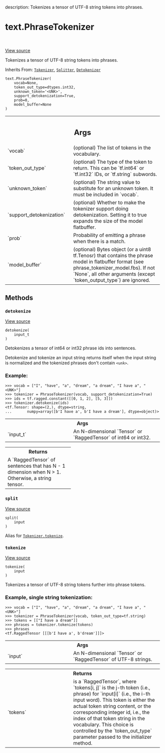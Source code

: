 description: Tokenizes a tensor of UTF-8 string tokens into phrases.

<div itemscope itemtype="http://developers.google.com/ReferenceObject">
<meta itemprop="name" content="text.PhraseTokenizer" />
<meta itemprop="path" content="Stable" />
<meta itemprop="property" content="__init__"/>
<meta itemprop="property" content="detokenize"/>
<meta itemprop="property" content="split"/>
<meta itemprop="property" content="tokenize"/>
</div>

# text.PhraseTokenizer

<!-- Insert buttons and diff -->

<table class="tfo-notebook-buttons tfo-api nocontent" align="left">

</table>

<a target="_blank" class="external" href="https://github.com/tensorflow/text/tree/master/tensorflow_text/python/ops/phrase_tokenizer.py">View
source</a>

Tokenizes a tensor of UTF-8 string tokens into phrases.

Inherits From: [`Tokenizer`](../text/Tokenizer.md),
[`Splitter`](../text/Splitter.md), [`Detokenizer`](../text/Detokenizer.md)

<pre class="devsite-click-to-copy prettyprint lang-py tfo-signature-link">
<code>text.PhraseTokenizer(
    vocab=None,
    token_out_type=dtypes.int32,
    unknown_token=&#x27;&lt;UNK&gt;&#x27;,
    support_detokenization=True,
    prob=0,
    model_buffer=None
)
</code></pre>

<!-- Placeholder for "Used in" -->
<!-- Tabular view -->

 <table class="responsive fixed orange">
<colgroup><col width="214px"><col></colgroup>
<tr><th colspan="2"><h2 class="add-link">Args</h2></th></tr>

<tr>
<td>
`vocab`<a id="vocab"></a>
</td>
<td>
(optional) The list of tokens in the vocabulary.
</td>
</tr><tr>
<td>
`token_out_type`<a id="token_out_type"></a>
</td>
<td>
(optional) The type of the token to return. This can be
`tf.int64` or `tf.int32` IDs, or `tf.string` subwords.
</td>
</tr><tr>
<td>
`unknown_token`<a id="unknown_token"></a>
</td>
<td>
(optional) The string value to substitute for an unknown
token. It must be included in `vocab`.
</td>
</tr><tr>
<td>
`support_detokenization`<a id="support_detokenization"></a>
</td>
<td>
(optional) Whether to make the tokenizer support
doing detokenization. Setting it to true expands the size of the model
flatbuffer.
</td>
</tr><tr>
<td>
`prob`<a id="prob"></a>
</td>
<td>
Probability of emitting a phrase when there is a match.
</td>
</tr><tr>
<td>
`model_buffer`<a id="model_buffer"></a>
</td>
<td>
(optional) Bytes object (or a uint8 tf.Tenosr) that contains
the phrase model in flatbuffer format (see phrase_tokenizer_model.fbs).
If not `None`, all other arguments (except `token_output_type`) are
ignored.
</td>
</tr>
</table>

## Methods

<h3 id="detokenize"><code>detokenize</code></h3>

<a target="_blank" class="external" href="https://github.com/tensorflow/text/tree/master/tensorflow_text/python/ops/phrase_tokenizer.py">View
source</a>

<pre class="devsite-click-to-copy prettyprint lang-py tfo-signature-link">
<code>detokenize(
    input_t
)
</code></pre>

Detokenizes a tensor of int64 or int32 phrase ids into sentences.

Detokenize and tokenize an input string returns itself when the input string is
normalized and the tokenized phrases don't contain `<unk>`.

### Example:

```
>>> vocab = ["I", "have", "a", "dream", "a dream", "I have a", "<UNK>"]
>>> tokenizer = PhraseTokenizer(vocab, support_detokenization=True)
>>> ids = tf.ragged.constant([[0, 1, 2], [5, 3]])
>>> tokenizer.detokenize(ids)
<tf.Tensor: shape=(2,), dtype=string,
...       numpy=array([b'I have a', b'I have a dream'], dtype=object)>
```

<!-- Tabular view -->

 <table class="responsive fixed orange">
<colgroup><col width="214px"><col></colgroup>
<tr><th colspan="2">Args</th></tr>

<tr>
<td>
`input_t`
</td>
<td>
An N-dimensional `Tensor` or `RaggedTensor` of int64 or int32.
</td>
</tr>
</table>

<!-- Tabular view -->

 <table class="responsive fixed orange">
<colgroup><col width="214px"><col></colgroup>
<tr><th colspan="2">Returns</th></tr>
<tr class="alt">
<td colspan="2">
A `RaggedTensor` of sentences that has N - 1 dimension when N > 1.
Otherwise, a string tensor.
</td>
</tr>

</table>

<h3 id="split"><code>split</code></h3>

<a target="_blank" class="external" href="https://github.com/tensorflow/text/tree/master/tensorflow_text/python/ops/tokenization.py">View
source</a>

<pre class="devsite-click-to-copy prettyprint lang-py tfo-signature-link">
<code>split(
    input
)
</code></pre>

Alias for
<a href="../text/Tokenizer.md#tokenize"><code>Tokenizer.tokenize</code></a>.

<h3 id="tokenize"><code>tokenize</code></h3>

<a target="_blank" class="external" href="https://github.com/tensorflow/text/tree/master/tensorflow_text/python/ops/phrase_tokenizer.py">View
source</a>

<pre class="devsite-click-to-copy prettyprint lang-py tfo-signature-link">
<code>tokenize(
    input
)
</code></pre>

Tokenizes a tensor of UTF-8 string tokens further into phrase tokens.

### Example, single string tokenization:

```
>>> vocab = ["I", "have", "a", "dream", "a dream", "I have a", "<UNK>"]
>>> tokenizer = PhraseTokenizer(vocab, token_out_type=tf.string)
>>> tokens = [["I have a dream"]]
>>> phrases = tokenizer.tokenize(tokens)
>>> phrases
<tf.RaggedTensor [[[b'I have a', b'dream']]]>
```

<!-- Tabular view -->

 <table class="responsive fixed orange">
<colgroup><col width="214px"><col></colgroup>
<tr><th colspan="2">Args</th></tr>

<tr>
<td>
`input`
</td>
<td>
An N-dimensional `Tensor` or `RaggedTensor` of UTF-8 strings.
</td>
</tr>
</table>

<!-- Tabular view -->

 <table class="responsive fixed orange">
<colgroup><col width="214px"><col></colgroup>
<tr><th colspan="2">Returns</th></tr>

<tr>
<td>
`tokens`
</td>
<td>
is a `RaggedTensor`, where `tokens[i, j]` is the j-th token
(i.e., phrase) for `input[i]` (i.e., the i-th input word). This
token is either the actual token string content, or the corresponding
integer id, i.e., the index of that token string in the vocabulary.
This choice is controlled by the `token_out_type` parameter passed to
the initializer method.
</td>
</tr>
</table>
